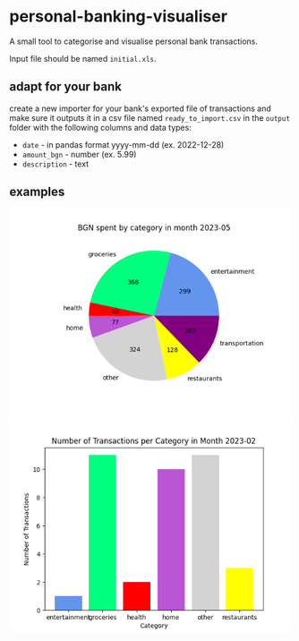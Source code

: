 # personal-banking-visualiser
A small tool to categorise and visualise personal bank transactions.  

Input file should be named `initial.xls`.

## adapt for your bank
create a new importer for your bank's exported file of transactions and make sure it outputs it in a csv
file named `ready_to_import.csv` in the `output` folder with the following columns and data types:
 - `date` - in pandas format yyyy-mm-dd (ex. 2022-12-28)
 - `amount_bgn` - number (ex. 5.99)
 - `description` - text

## examples
![pie-chart](examples/pie-chart-example.png)
![bar-chart](examples/bar-chart-example.png)
